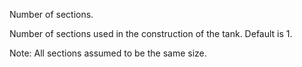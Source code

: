 Number of sections.

Number of sections used in the construction of the tank. Default is 1.

Note: All sections assumed to be the same size.
